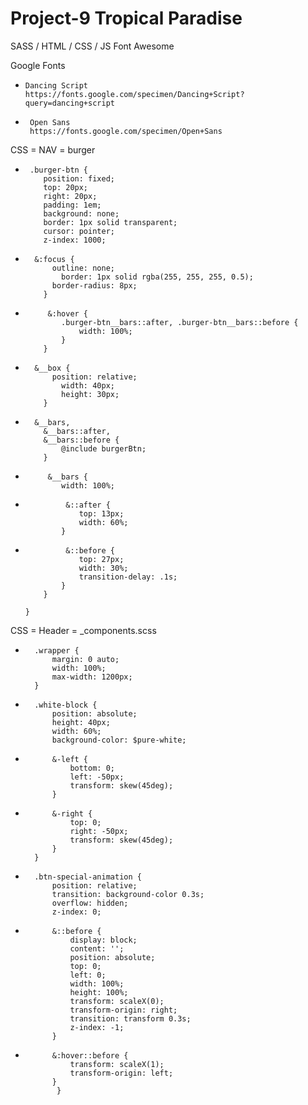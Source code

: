 # Project-9 Tropical Paradise
SASS / HTML / CSS / JS
Font Awesome 

Google Fonts
+     Dancing Script
      https://fonts.google.com/specimen/Dancing+Script?query=dancing+script
+      Open Sans
       https://fonts.google.com/specimen/Open+Sans
CSS = NAV = burger
+      .burger-btn {
	      position: fixed;
	      top: 20px;
	      right: 20px;
	      padding: 1em;
	      background: none;
	      border: 1px solid transparent;
	      cursor: pointer;
	      z-index: 1000;

+      	&:focus {
	      	outline: none;
		      border: 1px solid rgba(255, 255, 255, 0.5);
      		border-radius: 8px;
	      }

+          &:hover {
              .burger-btn__bars::after, .burger-btn__bars::before {
                  width: 100%;
              }
          }

+      	&__box {
	      	position: relative;
		      width: 40px;
		      height: 30px;
	      }
+      	&__bars,
	      &__bars::after,
	      &__bars::before {
		      @include burgerBtn;
	      }
+          &__bars {
              width: 100%;
        
+              &::after {
                  top: 13px;
                  width: 60%;
              }
+              &::before {
                  top: 27px;
                  width: 30%;
                  transition-delay: .1s;
              }
          }

      }
CSS = Header = _components.scss
+		.wrapper {
			margin: 0 auto;
			width: 100%;
			max-width: 1200px;
		}
+		.white-block {
			position: absolute;
			height: 40px;
			width: 60%;
			background-color: $pure-white;

+			&-left {
				bottom: 0;
				left: -50px;
				transform: skew(45deg);
			}
+			&-right {
				top: 0;
				right: -50px;
				transform: skew(45deg);
			}
		}
+		.btn-special-animation {
			position: relative;
			transition: background-color 0.3s;
			overflow: hidden;
			z-index: 0;

+			&::before {
				display: block;
				content: '';
				position: absolute;
				top: 0;
				left: 0;
				width: 100%;
				height: 100%;
				transform: scaleX(0);
				transform-origin: right;
				transition: transform 0.3s;
				z-index: -1;
			}
+		    &:hover::before {
        		transform: scaleX(1);
        		transform-origin: left;
    		}
             } 
